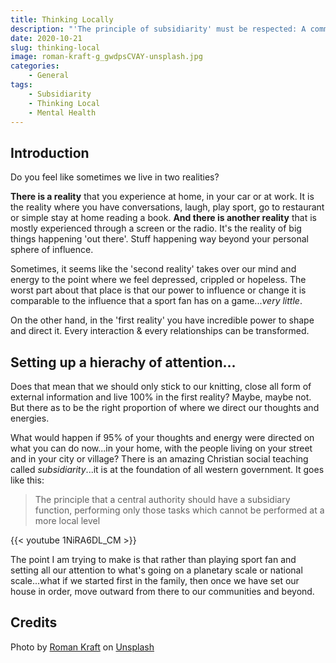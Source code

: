 ```yaml
---
title: Thinking Locally
description: "'The principle of subsidiarity' must be respected: A community of a higher order should not interfere with the life of a community of a lower order, taking over its functions. In case of need it should, rather, support the smaller community and help to coordinate its activity with activities in the rest of society for the sake of the common good."
date: 2020-10-21
slug: thinking-local
image: roman-kraft-g_gwdpsCVAY-unsplash.jpg
categories:
    - General
tags:
    - Subsidiarity
    - Thinking Local
    - Mental Health
---
```


## Introduction

Do you feel like sometimes we live in two realities? 

**There is a reality** that you experience at home, in your car or at work. It is the reality where you have conversations, laugh, play sport, go to restaurant or simple stay at home reading a book. **And there is another reality** that is mostly experienced through a screen or the radio. It's the reality of big things happening 'out there'. Stuff happening way beyond your personal sphere of influence. 

Sometimes, it seems like the 'second reality' takes over our mind and energy to the point where we feel depressed, crippled or hopeless. The worst part about that place is that our power to influence or change it is comparable to the influence that a sport fan has on a game...*very little*.

On the other hand, in the 'first reality' you have incredible power to shape and direct it. Every interaction & every relationships can be transformed.

## Setting up a hierachy of attention...

Does that mean that we should only stick to our knitting, close all form of external information and live 100% in the first reality? Maybe, maybe not. But there as to be the right proportion of where we direct our thoughts and energies.

What would happen if 95% of your thoughts and energy were directed on what you can do now...in your home, with the people living on your street and in your city or village? There is an amazing Christian social teaching called *subsidiarity*...it is at the foundation of all western government. It goes like this:

> The principle that a central authority should have a subsidiary function, performing only those tasks which cannot be performed at a more local level

{{< youtube 1NiRA6DL_CM >}}

The point I am trying to make is that rather than playing sport fan and setting all our attention to what's going on a planetary scale or national scale...what if we started first in the family, then once we have set our house in order, move outward from there to our communities and beyond.
## Credits
<span>Photo by <a href="https://unsplash.com/@romankraft?utm_source=unsplash&amp;utm_medium=referral&amp;utm_content=creditCopyText">Roman Kraft</a> on <a href="https://unsplash.com/s/photos/europe?utm_source=unsplash&amp;utm_medium=referral&amp;utm_content=creditCopyText">Unsplash</a></span>